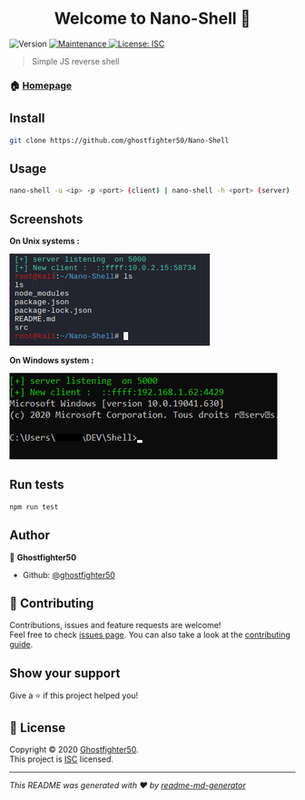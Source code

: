 <h1 align="center">Welcome to Nano-Shell 👋</h1>
<p>
  <img alt="Version" src="https://img.shields.io/badge/version-1.2.2-blue.svg?cacheSeconds=2592000" />

  <a href="https://github.com/ghostfighter50/Nano-Shell/graphs/commit-activity" target="_blank">
    <img alt="Maintenance" src="https://img.shields.io/badge/Maintained%3F-yes-green.svg" />
  </a>
  <a href="https://github.com/ghostfighter50/Nano-Shell/blob/master/LICENSE" target="_blank">
    <img alt="License: ISC" src="https://img.shields.io/github/license/ghostfighter50/Nano-Shell" />
  </a>
</p>

> Simple JS reverse shell

### 🏠 [Homepage](https://github.com/ghostfighter50/Nano-Shell#readme)

## Install

```sh
git clone https://github.com/ghostfighter50/Nano-Shell
```

## Usage

```sh
nano-shell -u <ip> -p <port> (client) | nano-shell -h <port> (server)
```
## Screenshots 

**On Unix systems :**

![Linux](/screenshots/linux.png?raw=true "Unix systems")

**On Windows system :**

![Windows](/screenshots/windows.png?raw=true "Windows system")


## Run tests

```sh
npm run test
```

## Author

👤 **Ghostfighter50**

* Github: [@ghostfighter50](https://github.com/ghostfighter50)

## 🤝 Contributing

Contributions, issues and feature requests are welcome!<br />Feel free to check [issues page](https://github.com/ghostfighter50/Nano-Shell/issues). You can also take a look at the [contributing guide](https://github.com/ghostfighter50/Nano-Shell/blob/master/CONTRIBUTING.md).

## Show your support

Give a ⭐️ if this project helped you!

## 📝 License

Copyright © 2020 [Ghostfighter50](https://github.com/ghostfighter50).<br />
This project is [ISC](https://github.com/ghostfighter50/Nano-Shell/blob/master/LICENSE) licensed.

***
_This README was generated with ❤️ by [readme-md-generator](https://github.com/kefranabg/readme-md-generator)_

